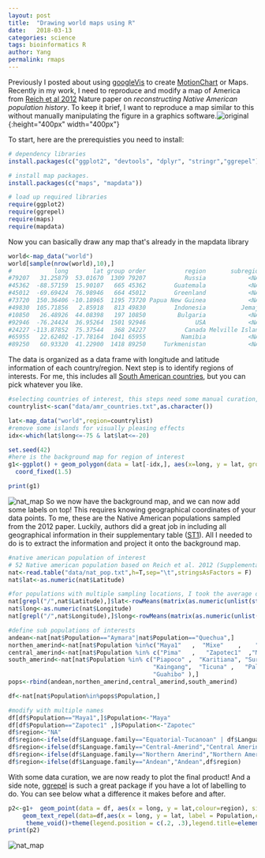 ```yaml
---
layout: post
title:  "Drawing world maps using R"
date:   2018-03-13
categories: science
tags: bioinformatics R
author: Yang
permalink: rmaps
---
```

Previously I posted about using [googleVis](https://github.com/mages/googleVis)  to create [MotionChart]({{site.baseurl}}/MotionChart.html) or Maps. Recently in my work, I need to reproduce and modify a map of America from [Reich et al 2012](https://www.nature.com/articles/nature11258) Nature paper on *reconstructing Native American population history*. To keep it brief, I want to reproduce a map similar to this without manually manipulating the figure in a graphics software.![original]({{site.baseurl}}/assets/images/nat_map.png){:height="400px" width="400px"}

To start, here are the prerequisties you need to install:

```R
# dependency libraries
install.packages(c("ggplot2", "devtools", "dplyr", "stringr","ggrepel"))

# install map packages.
install.packages(c("maps", "mapdata"))

# load up required libraries
require(ggplot2)
require(ggrepel)
require(maps)
require(mapdata)
```

Now you can basically draw any map that's already in the mapdata library

```R
world<-map_data("world")
world[sample(nrow(world),10),]
#            long       lat group order           region       subregion
#79207   31.25879  53.01670  1309 79207           Russia            <NA>
#45362  -88.57159  15.90107   665 45362        Guatemala            <NA>
#45012  -69.69424  76.98946   664 45012        Greenland            <NA>
#73720  150.36406 -10.18965  1195 73720 Papua New Guinea            <NA>
#49830  105.71856   2.85918   813 49830        Indonesia          Jemaja
#10850   26.48926  44.08398   197 10850         Bulgaria            <NA>
#92946  -76.24424  36.95264  1501 92946              USA            <NA>
#24227 -113.87852  75.37544   368 24227           Canada Melville Island
#65955   22.62402 -17.78164  1041 65955          Namibia            <NA>
#89250   60.93320  41.22900  1418 89250     Turkmenistan            <NA>  
```

The data is organized as a data frame with longitude and latitude information of each country/region. Next step is to identify regions of interests. For me, this includes all [South American countries]({{site.baseurl}}/assets/data/amr_countries.txt), but you can pick whatever you like.

```R
#selecting countries of interest, this steps need some manual curation, some of the countries might have a different quoted name
countrylist<-scan("data/amr_countries.txt",as.character())

lat<-map_data("world",region=countrylist)
#remove some islands for visually pleasing effects
idx<-which(lat$long<=-75 & lat$lat<=-20)

set.seed(42)
#here is the background map for region of interest
g1<-ggplot() + geom_polygon(data = lat[-idx,], aes(x=long, y = lat, group = group),fill='NA',colour="black") +
  coord_fixed(1.5)

print(g1)
```
![nat_map]({{site.baseurl}}/assets/images/nat_plot_raw.png)
So we now have the background map, and we can now add some labels on top! This requires knowing geographical coordinates of your data points. To me, these are the Native American populations sampled from the 2012 paper. Luckily, authors did a great job in including all geographical information in their supplementary table ([ST1]({{site/baseurl}}/assets/data/nat_pop.txt)). All I needed to do is to extract the information and project it onto the background map.

```R
#native american population of interest
# 52 Native american population based on Reich et al. 2012 (Supplementary Table 1)
nat<-read.table("data/nat_pop.txt",h=T,sep="\t",stringsAsFactors = F)
nat$lat<-as.numeric(nat$Latitude)

#for populations with multiple sampling locations, I took the average of the two
nat[grepl("/",nat$Latitude),]$lat<-rowMeans(matrix(as.numeric(unlist(strsplit(nat[grepl("/",nat$Latitude),]$Latitude,"/"))),ncol=2,byrow=T))
nat$long<-as.numeric(nat$Longitude)
nat[grepl("/",nat$Longitude),]$long<-rowMeans(matrix(as.numeric(unlist(strsplit(nat[grepl("/",nat$Longitude),]$Longitude,"/"))),ncol=2,byrow=T))

#define sub populations of interests
andean<-nat[nat$Population=="Aymara"|nat$Population=="Quechua",]
northen_amerind<-nat[nat$Population %in%c("Maya1"   ,  "Mixe"    ,    "Kaqchikel"  ),]
central_amerind<-nat[nat$Population %in% c("Pima"   ,   "Zapotec1"  ,"Mixtec"    ,"Yaqui"  ,   "Chorotega" , "Tepehuano"),]
south_amerind<-nat[nat$Population %in% c("Piapoco" ,  "Karitiana", "Surui"    , "Wayuu"  ,   "Jamamadi" , "Parakana" , "Guarani" ,
                                         "Kaingang",  "Ticuna" ,   "Palikur",   "Toba"    ,  "Arara" ,    "Wichi"     ,"Chane"  ,  
                                         "Guahibo" ),]
pops<-rbind(andean,northen_amerind,central_amerind,south_amerind)

df<-nat[nat$Population%in%pops$Population,]

#modify with multiple names
df[df$Population=="Maya1",]$Population<-"Maya"
df[df$Population=="Zapotec1" ,]$Population<-"Zapotec"
df$region<-"NA"
df$region<-ifelse(df$Language.family=="Equatorial-Tucanoan" | df$Language.family=="Ge-Pano-Carib","Southern Amerindian",df$region)
df$region<-ifelse(df$Language.family=="Central-Amerind","Central Amerindian",df$region)
df$region<-ifelse(df$Language.family=="Northern Amerind","Northern Amerindian",df$region)
df$region<-ifelse(df$Language.family=="Andean","Andean",df$region)
```

With some data curation, we are now ready to plot the final product! And a side note, [ggrepel](https://cran.r-project.org/web/packages/ggrepel/vignettes/ggrepel.html) is such a great package if you have a lot of labelling to do. You can see below what a difference it makes before and after.

```R
p2<-g1+  geom_point(data = df, aes(x = long, y = lat,colour=region), size = 2)+
    geom_text_repel(data=df,aes(x = long, y = lat, label = Population,colour=region),box.padding = 0.4,point.padding = 0.25,size=4,show.legend=FALSE)+
     theme_void()+theme(legend.position = c(.2, .3),legend.title=element_blank(),legend.text = element_text( size = 12))
print(p2)
```

![nat_map]({{site/baseurl}}/assets/images/nat_map_final.png)
